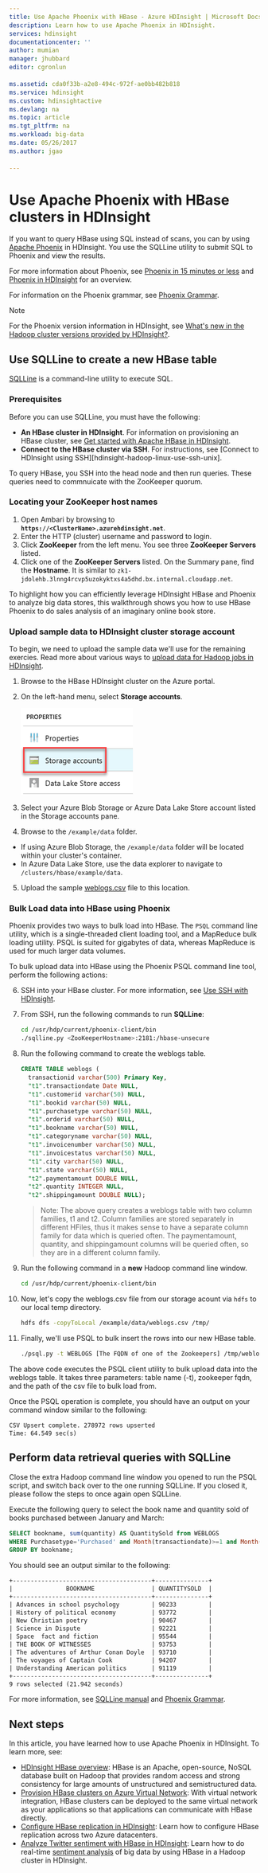 ```yaml
---
title: Use Apache Phoenix with HBase - Azure HDInsight | Microsoft Docs
description: Learn how to use Apache Phoenix in HDInsight.
services: hdinsight
documentationcenter: ''
author: mumian
manager: jhubbard
editor: cgronlun

ms.assetid: cda0f33b-a2e8-494c-972f-ae0bb482b818
ms.service: hdinsight
ms.custom: hdinsightactive
ms.devlang: na
ms.topic: article
ms.tgt_pltfrm: na
ms.workload: big-data
ms.date: 05/26/2017
ms.author: jgao

---
```

# Use Apache Phoenix with HBase clusters in HDInsight

If you want to query HBase using SQL instead of scans, you can by using [Apache Phoenix](http://phoenix.apache.org/) in HDInsight. You use the SQLLine utility to submit SQL to Phoenix and view the results.

For more information about Phoenix, see [Phoenix in 15 minutes or less](http://phoenix.apache.org/Phoenix-in-15-minutes-or-less.html) and [Phoenix in HDInsight](hdinsight-phoenix-in-hdinsight) for an overview.

For information on the Phoenix grammar, see [Phoenix Grammar](http://phoenix.apache.org/language/index.html).

> [!NOTE]
> For the Phoenix version information in HDInsight, see [What's new in the Hadoop cluster versions provided by HDInsight?](hdinsight-component-versioning.md).
>
>

## Use SQLLine to create a new HBase table
[SQLLine](http://sqlline.sourceforge.net/) is a command-line utility to execute SQL.

### Prerequisites
Before you can use SQLLine, you must have the following:

* **An HBase cluster in HDInsight**. For information on provisioning an HBase cluster, see [Get started with Apache HBase in HDInsight][hdinsight-hbase-get-started].
* **Connect to the HBase cluster via SSH**. For instructions, see [Connect to HDInsight using SSH][hdinsight-hadoop-linux-use-ssh-unix].

To query HBase, you SSH into the head node and then run queries. These queries need to commnuicate with the ZooKeeper quorum.

### Locating your ZooKeeper host names

1. Open Ambari by browsing to **`https://<ClusterName>.azurehdinsight.net`**.
2. Enter the HTTP (cluster) username and password to login.
3. Click **ZooKeeper** from the left menu. You see three **ZooKeeper Servers** listed.
4. Click one of the **ZooKeeper Servers** listed. On the Summary pane, find the **Hostname**. It is similar to `zk1-jdolehb.3lnng4rcvp5uzokyktxs4a5dhd.bx.internal.cloudapp.net`.

To highlight how you can efficiently leverage HDInsight HBase and Phoenix to analyze big data stores, this walkthrough shows you how to use HBase Phoenix to do sales analysis of an imaginary online book store.

### Upload sample data to HDInsight cluster storage account

To begin, we need to upload the sample data we'll use for the remaining exercies. Read more about various ways to [upload data for Hadoop jobs in HDInsight](https://docs.microsoft.com/en-us/azure/hdinsight/hdinsight-upload-data).

1. Browse to the HBase HDInsight cluster on the Azure portal.

2. On the left-hand menu, select **Storage accounts**.

    ![Storage accounts](./media/hdinsight-hbase-phoenix-squirrel-linux/storage-link.png)

3. Select your Azure Blob Storage or Azure Data Lake Store account listed in the Storage accounts pane.

4. Browse to the `/example/data` folder.

  * If using Azure Blob Storage, the `/example/data` folder will be located within your cluster's container.
  * In Azure Data Lake Store, use the data explorer to navigate to `/clusters/hbase/example/data`.

5.  Upload the sample [weblogs.csv](./code/hdinsight-hbase-phoenix-squirrel-linux/weblogs.csv) file to this location.

### Bulk Load data into HBase using Phoenix

Phoenix provides two ways to bulk load into HBase. The `PSQL` command line utility, which is a single-threaded client loading tool, and a MapReduce bulk loading utility. PSQL is suited for gigabytes of data, whereas MapReduce is used for much larger data volumes.

To bulk upload data into HBase using the Phoenix PSQL command line tool, perform the following actions:

6. SSH into your HBase cluster. For more information, see [Use SSH with HDInsight](hdinsight-hadoop-linux-use-ssh-unix.md).

7. From SSH, run the following commands to run **SQLLine**:

    ```bash
    cd /usr/hdp/current/phoenix-client/bin
    ./sqlline.py <ZooKeeperHostname>:2181:/hbase-unsecure
    ```
8. Run the following command to create the weblogs table.

    ```sql
    CREATE TABLE weblogs (
      transactionid varchar(500) Primary Key,
      "t1".transactiondate Date NULL,
      "t1".customerid varchar(50) NULL,
      "t1".bookid varchar(50) NULL,
      "t1".purchasetype varchar(50) NULL,
      "t1".orderid varchar(50) NULL,
      "t1".bookname varchar(50) NULL,
      "t1".categoryname varchar(50) NULL,
      "t1".invoicenumber varchar(50) NULL,
      "t1".invoicestatus varchar(50) NULL,
      "t1".city varchar(50) NULL,
      "t1".state varchar(50) NULL,
      "t2".paymentamount DOUBLE NULL,
      "t2".quantity INTEGER NULL,
      "t2".shippingamount DOUBLE NULL);
    ```

    > Note: The above query creates a weblogs table with two column families, t1 and t2. Column families are stored separately in different HFiles, thus it makes sense to have a separate column family for data which is queried often. The paymentamount, quantity, and shippingamount columns will be queried often, so they are in a different column family.

9. Run the following command in a **new** Hadoop command line window.

    ```bash
    cd /usr/hdp/current/phoenix-client/bin
    ```

10. Now, let's copy the weblogs.csv file from our storage acount via `hdfs` to our local temp directory.

    ```bash
    hdfs dfs -copyToLocal /example/data/weblogs.csv /tmp/
    ```

11. Finally, we'll use PSQL to bulk insert the rows into our new HBase table.

    ```bash
    ./psql.py -t WEBLOGS [The FQDN of one of the Zookeepers] /tmp/weblogs.csv
    ```

The above code executes the PSQL client utility to bulk upload data into the weblogs table. It takes three parameters: table name (-t), zookeeper fqdn, and the path of the csv file to bulk load from.

Once the PSQL operation is complete, you should have an output on your command window similar to the following:

```
CSV Upsert complete. 278972 rows upserted
Time: 64.549 sec(s)
```

## Perform data retrieval queries with SQLLine

Close the extra Hadoop command line window you opened to run the PSQL script, and switch back over to the one running SQLLine. If you closed it, please follow the steps to once again open SQLLine.

Execute the following query to select the book name and quantity sold of books purchased between January and March:

```sql
SELECT bookname, sum(quantity) AS QuantitySold from WEBLOGS
WHERE Purchasetype='Purchased' and Month(transactiondate)>=1 and Month(transactiondate)<=3
GROUP BY bookname;
```

You should see an output similar to the following:

```
+---------------------------------------+---------------+
|               BOOKNAME                | QUANTITYSOLD  |
+---------------------------------------+---------------+
| Advances in school psychology         | 90233         |
| History of political economy          | 93772         |
| New Christian poetry                  | 90467         |
| Science in Dispute                    | 92221         |
| Space  fact and fiction               | 95544         |
| THE BOOK OF WITNESSES                 | 93753         |
| The adventures of Arthur Conan Doyle  | 93710         |
| The voyages of Captain Cook           | 94207         |
| Understanding American politics       | 91119         |
+---------------------------------------+---------------+
9 rows selected (21.942 seconds)
```

For more information, see [SQLLine manual](http://sqlline.sourceforge.net/#manual) and [Phoenix Grammar](http://phoenix.apache.org/language/index.html).


## Next steps
In this article, you have learned how to use Apache Phoenix in HDInsight.  To learn more, see:

* [HDInsight HBase overview][hdinsight-hbase-overview]:
  HBase is an Apache, open-source, NoSQL database built on Hadoop that provides random access and strong consistency for large amounts of unstructured and semistructured data.
* [Provision HBase clusters on Azure Virtual Network][hdinsight-hbase-provision-vnet]:
  With virtual network integration, HBase clusters can be deployed to the same virtual network as your applications so that applications can communicate with HBase directly.
* [Configure HBase replication in HDInsight](hdinsight-hbase-replication.md): Learn how to configure HBase replication across two Azure datacenters.
* [Analyze Twitter sentiment with HBase in HDInsight][hbase-twitter-sentiment]:
  Learn how to do real-time [sentiment analysis](http://en.wikipedia.org/wiki/Sentiment_analysis) of big data by using HBase in a Hadoop cluster in HDInsight.

[azure-portal]: https://portal.azure.com
[vnet-point-to-site-connectivity]: https://msdn.microsoft.com/library/azure/09926218-92ab-4f43-aa99-83ab4d355555#BKMK_VNETPT

[hdinsight-hbase-get-started]: hdinsight-hbase-tutorial-get-started.md
[hdinsight-manage-portal]: hdinsight-administer-use-management-portal.md#connect-to-clusters-using-rdp
[hdinsight-hbase-provision-vnet]: hdinsight-hbase-provision-vnet.md
[hdinsight-hbase-overview]: hdinsight-hbase-overview.md
[hbase-twitter-sentiment]: hdinsight-hbase-analyze-twitter-sentiment.md

[hdinsight-hbase-phoenix-sqlline]: ./media/hdinsight-hbase-phoenix-squirrel/hdinsight-hbase-phoenix-sqlline.png
[img-certificate]: ./media/hdinsight-hbase-phoenix-squirrel/hdinsight-hbase-vpn-certificate.png
[img-vnet-diagram]: ./media/hdinsight-hbase-phoenix-squirrel/hdinsight-hbase-vnet-point-to-site.png
[img-squirrel-driver]: ./media/hdinsight-hbase-phoenix-squirrel/hdinsight-hbase-squirrel-driver.png
[img-squirrel-alias]: ./media/hdinsight-hbase-phoenix-squirrel/hdinsight-hbase-squirrel-alias.png
[img-squirrel]: ./media/hdinsight-hbase-phoenix-squirrel/hdinsight-hbase-squirrel.png
[img-squirrel-sql]: ./media/hdinsight-hbase-phoenix-squirrel/hdinsight-hbase-squirrel-sql.png

